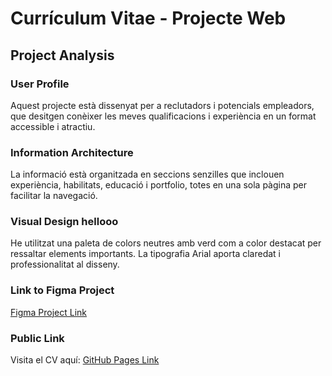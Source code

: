 # Currículum Vitae - Projecte Web

## Project Analysis

### User Profile
Aquest projecte està dissenyat per a reclutadors i potencials empleadors, que desitgen conèixer les meves qualificacions i experiència en un format accessible i atractiu.

### Information Architecture
La informació està organitzada en seccions senzilles que inclouen experiència, habilitats, educació i portfolio, totes en una sola pàgina per facilitar la navegació.

### Visual Design hellooo
He utilitzat una paleta de colors neutres amb verd com a color destacat per ressaltar elements importants. La tipografia Arial aporta claredat i professionalitat al disseny.

### Link to Figma Project
[Figma Project Link](https://figma.com)

### Public Link
Visita el CV aquí: [GitHub Pages Link](https://el_teu_usuari.github.io/el_teu_repositori)
